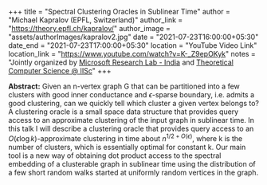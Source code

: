+++
title = "Spectral Clustering Oracles in Sublinear Time"
author = "Michael Kapralov (EPFL, Switzerland)"
author_link = "https://theory.epfl.ch/kapralov/"
author_image = "assets/authorImages/kapralov2.jpg"
date = "2021-07-23T16:00:00+05:30"
date_end = "2021-07-23T17:00:00+05:30"
location = "YouTube Video Link"
location_link = "https://www.youtube.com/watch?v=K-_Z9epOKyk"
notes = "Jointly organized by <a href = "https://www.microsoft.com/en-us/research/lab/microsoft-research-india/" target= "_blank">Microsoft Research Lab - India</a> and <a href='https://www.csa.iisc.ac.in/theoretical-computer-science/' target= "_blank">Theoretical Computer Science @ IISc</a>"
+++

<b>Abstract:</b> Given an n-vertex graph G that can be partitioned into a few clusters with good inner conductance and
$\epsilon$-sparse boundary, i.e. admits a good clustering, can we quickly tell which cluster a given vertex belongs
to?  A clustering oracle is a small space data structure that provides query access to an approximate clustering of the
input graph in sublinear time. In this talk I will describe a clustering oracle that provides query access to an
$O(\epsilon \log k)$-approximate clustering in time about $n^{1/2+O(\epsilon)}$, where k is the number of clusters,
which is essentially optimal for constant k. Our main tool is a new way of obtaining dot product access to the spectral
embedding of a clusterable graph in sublinear time using the distribution of a few short random walks  started at
uniformly random vertices in the graph.